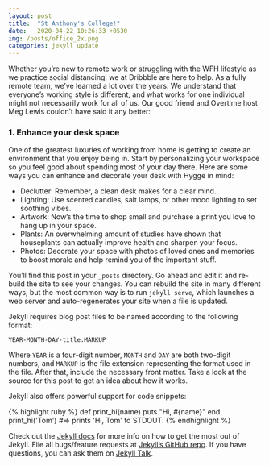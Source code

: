 ```yaml
---
layout: post
title:  "St Anthony's College!"
date:   2020-04-22 10:26:33 +0530
img: /posts/office_2x.png
categories: jekyll update
---
```

Whether you’re new to remote work or struggling with the WFH lifestyle as we practice social distancing, we at Dribbble are here to help. As a fully remote team, we’ve learned a lot over the years. We understand that everyone’s working style is different, and what works for one individual might not necessarily work for all of us. Our good friend and Overtime host Meg Lewis couldn’t have said it any better:

### 1. Enhance your desk space

One of the greatest luxuries of working from home is getting to create an environment that you enjoy being in. Start by personalizing your workspace so you feel good about spending most of your day there. Here are some ways you can enhance and decorate your desk with Hygge in mind:

- Declutter: Remember, a clean desk makes for a clear mind.
- Lighting: Use scented candles, salt lamps, or other mood lighting to set soothing vibes.
- Artwork: Now’s the time to shop small and purchase a print you love to hang up in your space.
- Plants: An overwhelming amount of studies have shown that houseplants can actually improve health and sharpen your focus.
- Photos: Decorate your space with photos of loved ones and memories to boost morale and help remind you of the important stuff.

You’ll find this post in your `_posts` directory. Go ahead and edit it and re-build the site to see your changes. You can rebuild the site in many different ways, but the most common way is to run `jekyll serve`, which launches a web server and auto-regenerates your site when a file is updated.

Jekyll requires blog post files to be named according to the following format:

`YEAR-MONTH-DAY-title.MARKUP`

Where `YEAR` is a four-digit number, `MONTH` and `DAY` are both two-digit numbers, and `MARKUP` is the file extension representing the format used in the file. After that, include the necessary front matter. Take a look at the source for this post to get an idea about how it works.

Jekyll also offers powerful support for code snippets:

{% highlight ruby %}
def print_hi(name)
  puts "Hi, #{name}"
end
print_hi('Tom')
#=> prints 'Hi, Tom' to STDOUT.
{% endhighlight %}

Check out the [Jekyll docs][jekyll-docs] for more info on how to get the most out of Jekyll. File all bugs/feature requests at [Jekyll’s GitHub repo][jekyll-gh]. If you have questions, you can ask them on [Jekyll Talk][jekyll-talk].

[jekyll-docs]: https://jekyllrb.com/docs/home
[jekyll-gh]:   https://github.com/jekyll/jekyll
[jekyll-talk]: https://talk.jekyllrb.com/
